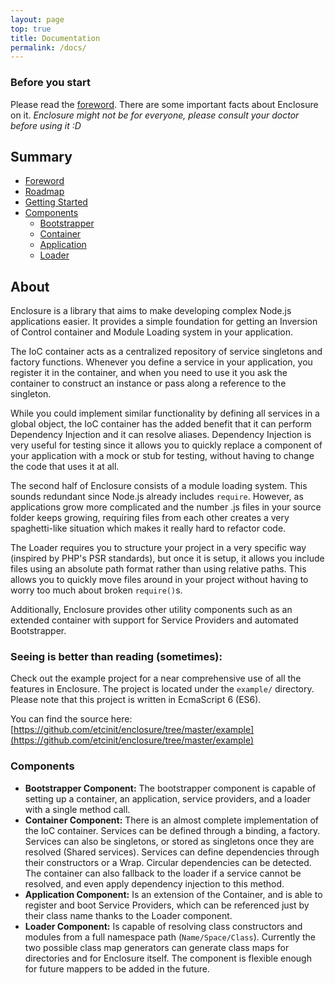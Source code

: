 ```yaml
---
layout: page
top: true
title: Documentation
permalink: /docs/
---
```


### Before you start

Please read the [foreword](/docs/foreword). There are some important facts about Enclosure on it.
_Enclosure might not be for everyone, please consult your doctor before using it :D_

## Summary

- [Foreword](/docs/foreword)
- [Roadmap](/docs/roadmap/)
- [Getting Started](/start/)
- [Components](#components)
    - [Bootstrapper](/docs/bootstrapper/)
    - [Container](/docs/container/)
    - [Application](/docs/application/)
    - [Loader](/docs/loader/)

## About

Enclosure is a library that aims to make developing complex Node.js applications easier. It provides a simple foundation for getting an Inversion of Control container and Module Loading system in your application.

The IoC container acts as a centralized repository of service singletons and factory functions. Whenever you define a service in your application, you register it in the container, and when you need to use it you ask the container to construct an instance or pass along a reference to the singleton.

While you could implement similar functionality by defining all services in a global object, the IoC container has the added benefit that it can perform Dependency Injection and it can resolve aliases. Dependency Injection is very useful for testing since it allows you to quickly replace a component of your application with a mock or stub for testing, without having to change the code that uses it at all.

The second half of Enclosure consists of a module loading system. This sounds redundant since Node.js already includes `require`. However, as
applications grow more complicated and the number .js files in your source folder keeps growing, requiring files from each other creates a very spaghetti-like situation which makes it really hard to refactor code.

The Loader requires you to structure your project in a very specific way (inspired by PHP's PSR standards), but once it is setup, it allows you include files using an absolute path format rather than using relative paths. This allows you to quickly move files around in your project without having to worry too much about broken `require()`s.

Additionally, Enclosure provides other utility components such as an extended container with support for Service Providers and automated Bootstrapper.

### Seeing is better than reading (sometimes):

Check out the example project for a near comprehensive use of all the features in Enclosure. The project is located under the `example/` directory. Please note that this project is written in EcmaScript 6 (ES6).

You can find the source here: [https://github.com/etcinit/enclosure/tree/master/example](https://github.com/etcinit/enclosure/tree/master/example)

### Components

- **Bootstrapper Component:** The bootstrapper component is capable of setting up a container, an application, service providers, and a loader with a single method call.
- **Container Component:** There is an almost complete implementation of the IoC container. Services can be defined through a binding, a factory. Services can also be singletons, or stored as singletons once they are resolved (Shared services). Services can define dependencies through their constructors or a Wrap. Circular dependencies can be detected. The container can also fallback to the loader if a service cannot be resolved, and even apply dependency injection to this method.
- **Application Component:** Is an extension of the Container, and is able to register and boot Service Providers, which can be referenced just by their class name thanks to the Loader component.
- **Loader Component:** Is capable of resolving class constructors and modules from a full namespace path (`Name/Space/Class`). Currently the two possible class map generators can generate class maps for directories and for Enclosure itself. The component is flexible enough for future mappers to be added in the future.
